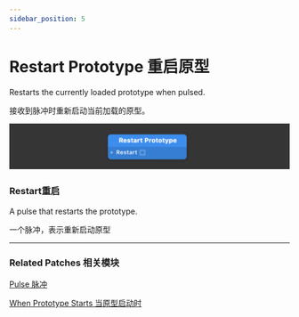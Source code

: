 ```yaml
---
sidebar_position: 5
---
```


# Restart Prototype 重启原型

Restarts the currently loaded prototype when pulsed.

接收到脉冲时重新启动当前加载的原型。

![Image](./../../../static/img/docs/Utility/restart-prototype.png)

### Restart重启

A pulse that restarts the prototype.

一个脉冲，表示重新启动原型

------

### Related Patches 相关模块

[Pulse 脉冲](./Pulse.md)

[When Prototype Starts 当原型启动时](./When%20Prototype%20Starts.md)
